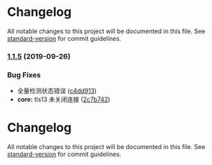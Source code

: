 # Changelog

All notable changes to this project will be documented in this file. See [standard-version](https://github.com/conventional-changelog/standard-version) for commit guidelines.

### [1.1.5](http://git.trustasia.cn:20002/rd/mysslee_qcloud/compare/v1.1.4...v1.1.5) (2019-09-26)


### Bug Fixes

* 全量检测状态错误 ([c4dd913](http://git.trustasia.cn:20002/rd/mysslee_qcloud/commit/c4dd913))
* **core:** tls13 未关闭连接 ([2c7b742](http://git.trustasia.cn:20002/rd/mysslee_qcloud/commit/2c7b742))

# Changelog

All notable changes to this project will be documented in this file. See [standard-version](https://github.com/conventional-changelog/standard-version) for commit guidelines.
